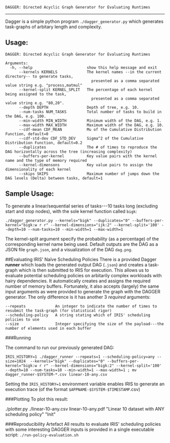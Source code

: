     DAGGER: Directed Acyclic Graph Generator for Evaluating Runtimes
------------------------------------------------------------------------

Dagger is a simple python program `./dagger_generator.py` which generates task-graphs of arbitary length and complexity.

## Usage:

```
DAGGER: Directed Acyclic Graph Generator for Evaluating Runtimes

Arguments:
  -h, --help                        show this help message and exit
      --kernels KERNELS             The kernel names --in the current directory-- to generate tasks,
                                      presented as a comma separated value string e.g. "process,matmul"
      --kernel-split KERNEL_SPLIT   The percentage of each kernel being assigned to the task,
                                      presented as a comma separated value string e.g. "80,20".
      --depth DEPTH                 Depth of tree, e.g. 10.
      --num-tasks NUM_TASKS         Total number of tasks to build in the DAG, e.g. 100.
      --min-width MIN_WIDTH         Minimum width of the DAG, e.g. 1.
      --max-width MAX_WIDTH         Maximum width of the DAG, e.g. 10.
      --cdf-mean CDF_MEAN           Mu of the Cumulative Distribution Function, default=0
      --cdf-std-dev CDF_STD_DEV     Sigma^2 of the Cumulative Distribution Function, default=0.2
      --duplicates                  The # of times to reproduce the DAG horizontally across the tree (increasing complexity)
      --buffers-per-kernel          Key value pairs with the kernel name and the type of memory required
      --kernel-dimensons            Key value pairs to assign the dimensionality of each kernel
      --skips SKIPS                 Maximum number of jumps down the DAG levels (Delta) between tasks, default=1
```

## Sample Usage:
To generate a linear/sequential series of tasks---10 tasks long (excluding start and stop nodes), with the sole kernel function called `bigk`:
```
./dagger_generator.py --kernels="bigk" --duplicates="0" --buffers-per-kernel="bigk:w r r" --kernel-dimensions="ijk:2" --kernel-split='100' --depth=10 --num-tasks=10 --min-width=1 --max-width=1
```
The kernel-split argument specify the probability (as a percentage) of the corresponding kernel name being used.
Default outputs are the DAG as a JSON file `graph.json`, and a visualization of the DAG `dag.png`.

##Evaluating IRIS' Naïve Scheduling Policies
There is a provided Dagger **runner** which loads the generated output DAG (`.json`) and creates a task-graph which is then submitted to IRIS for execution.
This allows us to evaluate potential scheduling policies on arbitarily complex workloads with hairy dependencies.
It automatically creates and assigns the required number of memory buffers.
Fortunately, it also accepts (largely) the same input arguments as were provided to generate the graph with the DAGGER generator.
The only difference is it has another 3 *required* arguments:

```
--repeats             An integer to indicate the number of times to resubmit the task-graph (for statistical rigor)
--scheduling-policy   A string stating which of IRIS' scheduling policies to use
--size                Integer specifying the size of the payload---the number of elements used in each buffer
```

###Running

The command to run our previously generated DAG:

```
IRIS_HISTORY=1 ./dagger_runner --repeats=1 --scheduling-policy=any --size=1024  --kernels="bigk" --duplicates="0" --buffers-per-kernel="bigk:w r r" --kernel-dimensions="bigk:2" --kernel-split='100' --depth=10 --num-tasks=10 --min-width=1 --max-width=1 ; mv dagger_runner-$SYSTEM-*.csv linear-10-any.csv
```
Setting the `IRIS_HISTORY=1` environment variable enables IRIS to generate an execution trace (of the format `$APPNAME-$SYSTEM-$TIMESTAMP`.csv)

###Plotting
To plot this result:

  ./plotter.py ./linear-10-any.csv linear-10-any.pdf "Linear 10 dataset with ANY scheduling policy" "Init"

###Reproducibility Artefact
All results to evaluate IRIS' scheduling policies with some interesting DAGGER inputs is provided in a single executable script:
  `./run-policy-evaluation.sh`

